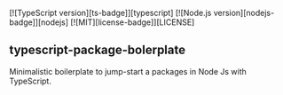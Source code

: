 [![TypeScript version][ts-badge]][typescript]
[![Node.js version][nodejs-badge]][nodejs]
[![MIT][license-badge]][LICENSE]

## typescript-package-bolerplate

Minimalistic boilerplate to jump-start a packages in Node Js with TypeScript.
